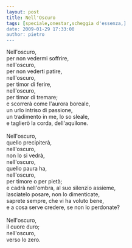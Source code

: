 ```yaml
---
layout: post
title: Nell'Oscuro
tags: [speciale,onestar,scheggia d'essenza,]
date: 2009-01-29 17:33:00
author: pietro
---
```

Nell'oscuro,<br/>per non vedermi soffrire,<br/>nell'oscuro,<br/>per non vederti patire,<br/>nell'oscuro,<br/>per timor di ferire,<br/>nell'oscuro,<br/>per timor di tremare;<br/>e scorrerà come l'aurora boreale,<br/>un urlo intriso di passione,<br/>un tradimento in me, lo so sleale,<br/>e taglierò la corda, dell'aquilone.<br/><br/>Nell'oscuro,<br/>quello precipiterà,<br/>nell'oscuro,<br/>non lo si vedrà,<br/>nell'oscuro,<br/>quello paura ha,<br/>nell'oscuro,<br/>per timore o per pietà;<br/>e cadrà nell'ombra, al suo silenzio assieme,<br/>lasciatelo posare, non lo dimenticate,<br/>saprete sempre, che vi ha voluto bene,<br/>e a cosa serve credere, se non lo perdonate?<br/><br/>Nell'oscuro,<br/>il cuore duro;<br/>nell'oscuro,<br/>verso lo zero.
